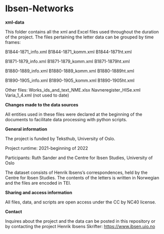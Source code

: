 # Ibsen-Networks

**xml-data**

This folder contains all the xml and Excel files used throughout the duration of the project. 
The files pertaining the letter data can be grouped by time frames:

B1844-1871_info.xml
B1844-1871_komm.xml
B1844-1871ht.xml

B1871-1879_info.xml
B1871-1879_komm.xml
B1871-1879ht.xml

B1880-1889_info.xml
B1880-1889_komm.xml
B1880-1889ht.xml

B1890-1905_info.xml
B1890-1905_komm.xml
B1890-1905ht.xml

Other files:
Works_ids_and_text_NME.xlsx
Navneregister_HISe.xml
Varia_1_4.xml (not used to date)

**Changes made to the data sources**

All entities used in these files were declared at the beginning of the documents to facilitate data processing with python scripts. 

**General information**

The project is funded by Teksthub, University of Oslo. 

Project runtime: 2021-beginning of 2022

Participants: Ruth Sander and the Centre for Ibsen Studies, University of Oslo

The dataset consists of Henrik Ibsens’s correspondences, held by the Centre for Ibsen Studies. 
The contents of the letters is written in Norwegian and the files are encoded in TEI. 


**Sharing and access information**

All files, data, and scripts are open access under the CC by NC40 license. 

**Contact**

Inquires about the project and the data can be posted in this repository or by contacting the project Henrik Ibsens Skrifter: https://www.ibsen.uio.no